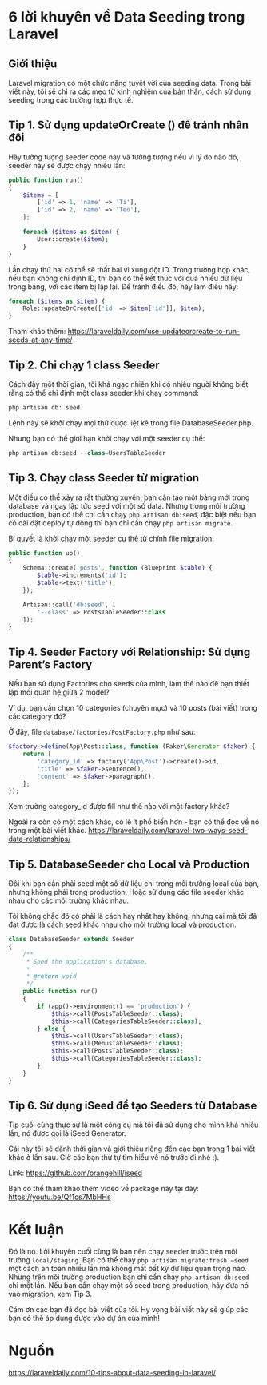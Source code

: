 # 6 lời khuyên về Data Seeding trong Laravel

## Giới thiệu
Laravel migration có một chức năng tuyệt vời của seeding data. Trong bài viết này, tôi sẽ chỉ ra các mẹo từ kinh nghiệm của bản thân, cách sử dụng seeding trong các trường hợp thực tế.

## Tip 1. Sử dụng updateOrCreate () để tránh nhân đôi

Hãy tưởng tượng seeder code này và tưởng tượng nếu vì lý do nào đó, seeder này sẽ được chạy nhiều lần:

```php
public function run()
{
    $items = [            
        ['id' => 1, 'name' => 'Ti'],
        ['id' => 2, 'name' => 'Teo'],
    ];

    foreach ($items as $item) {
        User::create($item);
    }
}
```

Lần chạy thứ hai có thể sẽ thất bại vì xung đột ID. Trong trường hợp khác, nếu bạn không chỉ định ID, thì bạn có thể kết thúc với quá nhiều dữ liệu trong bảng, với các item bị lặp lại. Để tránh điều đó, hãy làm điều này:

```php
foreach ($items as $item) {
    Role::updateOrCreate(['id' => $item['id']], $item);
}
```

Tham khảo thêm: https://laraveldaily.com/use-updateorcreate-to-run-seeds-at-any-time/

## Tip 2. Chỉ chạy 1 class Seeder

Cách đây một thời gian, tôi khá ngạc nhiên khi có nhiều người không biết rằng có thể chỉ định một class seeder khi chạy command:
```sh
php artisan db: seed
```

Lệnh này sẽ khởi chạy mọi thứ được liệt kê trong file DatabaseSeeder.php.

Nhưng bạn có thể giới hạn khởi chạy với một seeder cụ thể:

```php
php artisan db:seed --class=UsersTableSeeder
```

## Tip 3. Chạy class Seeder từ migration
Một điều có thể xảy ra rất thường xuyên, bạn cần tạo một bảng mới trong database và ngay lập tức seed với một số data.
Nhưng trong môi trường production, bạn có thể chỉ cần chạy `php artisan db:seed`, đặc biệt nếu bạn có cài đặt deploy tự động thì bạn chỉ cần chạy `php artisan migrate`.

Bí quyết là khởi chạy một seeder cụ thể từ chính file migration.

```php
public function up()
{
    Schema::create('posts', function (Blueprint $table) {
        $table->increments('id');
        $table->text('title');
    });

    Artisan::call('db:seed', [
        '--class' => PostsTableSeeder::class
    ]);
}
```

## Tip 4. Seeder Factory với Relationship: Sử dụng Parent’s Factory

Nếu bạn sử dụng Factories cho seeds của mình, làm thế nào để bạn thiết lập mối quan hệ giữa 2 model?

Ví dụ, bạn cần chọn 10 categories (chuyên mục) và 10 posts (bài viết) trong các category đó?

Ở đây, file `database/factories/PostFactory.php` như sau:

```php
$factory->define(App\Post::class, function (Faker\Generator $faker) {
    return [
        'category_id' => factory('App\Post')->create()->id,
        'title' => $faker->sentence(),
        'content' => $faker->paragraph(),
    ];
});
```

Xem trường category_id được fill như thế nào với một factory khác?

Ngoài ra còn có một cách khác, có lẽ ít phổ biến hơn - bạn có thể đọc về nó trong một bài viết khác.
https://laraveldaily.com/laravel-two-ways-seed-data-relationships/

## Tip 5. DatabaseSeeder cho Local và Production

Đôi khi bạn cần phải seed một số dữ liệu chỉ trong môi trường local của bạn, nhưng không phải trong production. Hoặc sử dụng các file seeder khác nhau cho các môi trường khác nhau.

Tôi không chắc đó có phải là cách hay nhất hay không, nhưng cái mà tôi đã đạt được là cách seed khác nhau cho môi trường local và production.

```php
class DatabaseSeeder extends Seeder
{
    /**
     * Seed the application's database.
     *
     * @return void
     */
    public function run()
    {
        if (app()->environment() == 'production') {
            $this->call(PostsTableSeeder::class);
            $this->call(CategoriesTableSeeder::class);
        } else {
            $this->call(UsersTableSeeder::class);
            $this->call(MenusTableSeeder::class);
            $this->call(PostsTableSeeder::class);
            $this->call(CategoriesTableSeeder::class);
        }
    }
}
```

## Tip 6. Sử dụng iSeed để tạo Seeders từ Database

Tip cuối cùng thực sự là một công cụ mà tôi đã sử dụng cho mình khá nhiều lần, nó được gọi là iSeed Generator.

Cái này tôi sẽ dành thời gian và giới thiệu riêng đến các bạn trong 1 bài viết khác ở lần sau. Giờ các bạn thử tự tìm hiểu về nó trước đi nhé :).

Link: https://github.com/orangehill/iseed

Bạn có thể tham khảo thêm video về package này tại đây: https://youtu.be/Qf1cs7MbHHs

# Kết luận

Đó là nó. Lời khuyên cuối cùng là bạn nên chạy seeder trước trên môi trường `local/staging`.
Bạn có thể chạy `php artisan migrate:fresh –seed` một cách an toàn nhiều lần mà không mất bất kỳ dữ liệu quan trọng nào.
Nhưng trên môi trường production bạn chỉ cần chạy `php artisan db:seed` chỉ một lần.
Nếu bạn cần chạy một số seed trong production, hãy đưa nó vào migration, xem Tip 3.

Cám ơn các bạn đã đọc bài viết của tôi. Hy vọng bài viết này sẽ giúp các bạn có thể áp dụng được vào dự án của mình!

# Nguồn
https://laraveldaily.com/10-tips-about-data-seeding-in-laravel/
